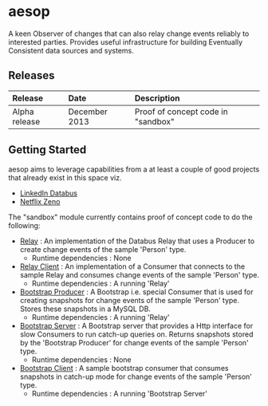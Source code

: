 aesop
=====

A keen Observer of changes that can also relay change events reliably to interested parties. Provides useful infrastructure for 
building Eventually Consistent data sources and systems.

## Releases

| Release | Date | Description |
|:------------|:----------------|:------------|
| Alpha release    | December 2013      |    Proof of concept code in "sandbox"

## Getting Started

aesop aims to leverage capabilities from a at least a couple of good projects that already exist in this space viz.

* [LinkedIn Databus](https://github.com/linkedin/databus) 
* [Netflix Zeno](https://github.com/Netflix/zeno)
  
The "sandbox" module currently contains proof of concept code to do the following:

* [Relay](https://github.com/regunathb/aesop/blob/master/sandbox/src/org/aesop/relay/RelayMain.java) : An implementation of the Databus Relay that uses a Producer to create change events of the sample 'Person' type. 
    * Runtime dependencies : None
* [Relay Client](https://github.com/regunathb/aesop/blob/master/sandbox/src/org/aesop/relay/RelayClientMain.java) : An implementation of a Consumer that connects to the sample Relay and consumes change events of the sample 'Person' type.
    * Runtime dependencies : A running 'Relay' 
* [Bootstrap Producer](https://github.com/regunathb/aesop/blob/master/sandbox/src/org/aesop/bootstrap/GenericBootstrapProducerMain.java) : A Bootstrap i.e. special Consumer that is used for creating snapshots for change events of the sample 'Person' type. Stores these snapshots in a MySQL DB.
    * Runtime dependencies : A running 'Relay' 
* [Bootstrap Server](https://github.com/regunathb/aesop/blob/master/sandbox/src/org/aesop/bootstrap/GenericBootstrapHttpServerMain.java) : A Bootstrap server that provides a Http interface for slow Consumers to run catch-up queries on. Returns snapshots stored by the 'Bootstrap Producer' for change events of the sample 'Person' type.
    * Runtime dependencies : None
* [Bootstrap Client](https://github.com/regunathb/aesop/blob/master/sandbox/src/org/aesop/bootstrap/PersonBootstrapClientMain.java) : A sample bootstrap consumer that consumes snapshots in catch-up mode for change events of the sample 'Person' type. 
    * Runtime dependencies : A running 'Bootstrap Server' 

